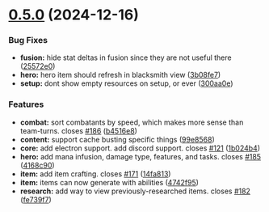 # [0.5.0](https://github.com/felfhenor/hatoff/compare/v0.4.0...v0.5.0) (2024-12-16)


### Bug Fixes

* **fusion:** hide stat deltas in fusion since they are not useful there ([25572e0](https://github.com/felfhenor/hatoff/commit/25572e0a5e64d013f0a70d65bf109be6b85dbe0a))
* **hero:** hero item should refresh in blacksmith view ([3b08fe7](https://github.com/felfhenor/hatoff/commit/3b08fe7b8448d4c1bd8ec562c3fdb365752114fd))
* **setup:** dont show empty resources on setup, or ever ([300aa0e](https://github.com/felfhenor/hatoff/commit/300aa0e3e6e2a86fb3c92189950d8df2a1c00293))


### Features

* **combat:** sort combatants by speed, which makes more sense than team-turns. closes [#186](https://github.com/felfhenor/hatoff/issues/186) ([b4516e8](https://github.com/felfhenor/hatoff/commit/b4516e8ddd9b112ba24d20ce0567ad64d9a68e81))
* **content:** support cache busting specific things ([99e8568](https://github.com/felfhenor/hatoff/commit/99e856852b235cbf7e4729ebe587c7d007cb4a6d))
* **core:** add electron support. add discord support. closes [#121](https://github.com/felfhenor/hatoff/issues/121) ([1b024b4](https://github.com/felfhenor/hatoff/commit/1b024b450086727c4cf0b843315426332b49f5ab))
* **hero:** add mana infusion, damage type, features, and tasks. closes [#185](https://github.com/felfhenor/hatoff/issues/185) ([4168c90](https://github.com/felfhenor/hatoff/commit/4168c90c22af2c74c225266e44a7bc8c23007a95))
* **item:** add item crafting. closes [#171](https://github.com/felfhenor/hatoff/issues/171) ([14fa813](https://github.com/felfhenor/hatoff/commit/14fa813d620995a4a2fc4935600bfc125429b678))
* **item:** items can now generate with abilities ([4742f95](https://github.com/felfhenor/hatoff/commit/4742f95829854e60330e0af011a42c4f5420a2ae))
* **research:** add way to view previously-researched items. closes [#182](https://github.com/felfhenor/hatoff/issues/182) ([fe739f7](https://github.com/felfhenor/hatoff/commit/fe739f74cbc9eebd1492f95ae76e89a330faaf29))



